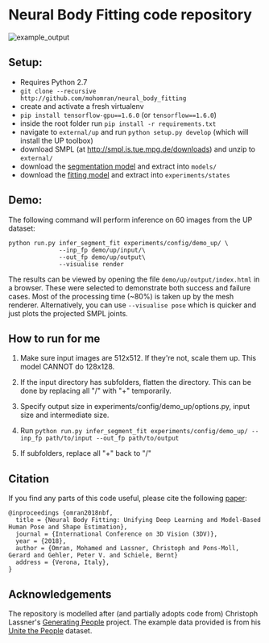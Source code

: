 # Neural Body Fitting code repository

![example_output](/demo/up/examples.png)

## Setup:
* Requires Python 2.7
* `git clone --recursive http://github.com/mohomran/neural_body_fitting`
* create and activate a fresh virtualenv
* `pip install tensorflow-gpu==1.6.0` (or `tensorflow==1.6.0`)
* inside the root folder run `pip install -r requirements.txt`
* navigate to `external/up` and run `python setup.py develop` (which will install the UP toolbox)
* download SMPL (at http://smpl.is.tue.mpg.de/downloads) and unzip to `external/`
* download the [segmentation model](http://transfer.d2.mpi-inf.mpg.de/mohomran/nbf/refinenet_up.tgz) and extract into `models/`
* download the [fitting model](http://transfer.d2.mpi-inf.mpg.de/mohomran/nbf/demo_up.tgz) and extract into `experiments/states`

## Demo:
The following command will perform inference on 60 images from the UP dataset:

```
python run.py infer_segment_fit experiments/config/demo_up/ \
              --inp_fp demo/up/input/\
              --out_fp demo/up/output\
              --visualise render
```

The results can be viewed by opening the file `demo/up/output/index.html` in a browser. These were selected to demonstrate both success and failure cases. Most of the processing time (~80%) is taken up by the mesh renderer. Alternatively, you can use ```--visualise pose``` which is quicker and just plots the projected SMPL joints.

## How to run for me
1) Make sure input images are 512x512. If they're not, scale them up. This model CANNOT do 128x128.

2) If the input directory has subfolders, flatten the directory. This can be done by replacing all "/" with "+" temporarily.

3) Specify output size in experiments/config/demo_up/options.py, input size and intermediate size.

4) Run `python run.py infer_segment_fit experiments/config/demo_up/ --inp_fp path/to/input --out_fp path/to/output`

5) If subfolders, replace all "+" back to "/"


## Citation
If you find any parts of this code useful, please cite the following [paper](https://arxiv.org/abs/1808.05942):
```
@inproceedings {omran2018nbf,
  title = {Neural Body Fitting: Unifying Deep Learning and Model-Based Human Pose and Shape Estimation},
  journal = {International Conference on 3D Vision (3DV)},
  year = {2018},
  author = {Omran, Mohamed and Lassner, Christoph and Pons-Moll, Gerard and Gehler, Peter V. and Schiele, Bernt}
  address = {Verona, Italy},
}
```

## Acknowledgements
The repository is modelled after (and partially adopts code from) Christoph Lassner's [Generating People](https://github.com/classner/generating_people) project.
The example data provided is from his [Unite the People](http://files.is.tuebingen.mpg.de/classner/up/) dataset.

